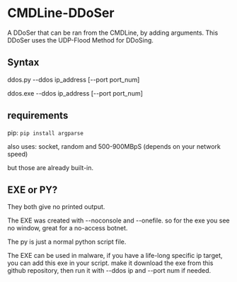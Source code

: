 # CMDLine-DDoSer
A DDoSer that can be ran from the CMDLine, by adding arguments. This DDoSer uses the UDP-Flood Method for DDoSing.

## Syntax
ddos.py --ddos ip_address \[--port port_num]

ddos.exe --ddos ip_address \[--port port_num]

## requirements
pip: `pip install argparse`

also uses: socket, random and 500-900MBpS (depends on your network speed)

but those are already built-in.

## EXE or PY?

They both give no printed output.

The EXE was created with --noconsole and --onefile. so for the exe you see no window, great for a no-access botnet.

The py is just a normal python script file.

The EXE can be used in malware, if you have a life-long specific ip target, you can add this exe in your script. make it download the exe from this github repository, then run it with --ddos ip and --port num if needed.
